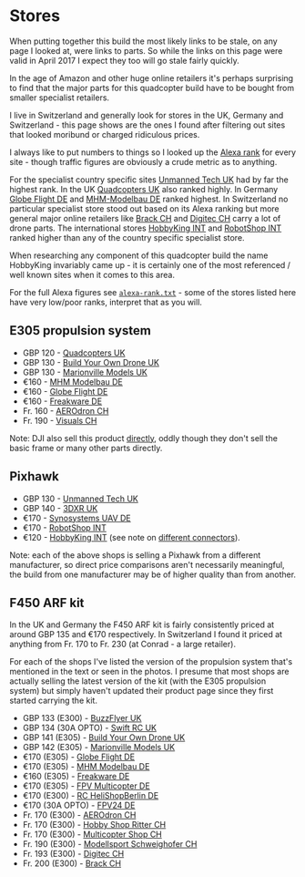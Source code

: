 Stores
======

When putting together this build the most likely links to be stale, on any page I looked at, were links to parts. So while the links on this page were valid in April 2017 I expect they too will go stale fairly quickly.

In the age of Amazon and other huge online retailers it's perhaps surprising to find that the major parts for this quadcopter build have to be bought from smaller specialist retailers.

I live in Switzerland and generally look for stores in the UK, Germany and Switzerland - this page shows are the ones I found after filtering out sites that looked moribund or charged ridiculous prices.

I always like to put numbers to things so I looked up the [Alexa rank](http://www.alexa.com/siteinfo) for every site - though traffic figures are obviously a crude metric as to anything.

For the specialist country specific sites [Unmanned Tech UK](https://www.unmannedtechshop.co.uk/) had by far the highest rank. In the UK [Quadcopters UK](http://www.quadcopters.co.uk/) also ranked highly. In Germany [Globe Flight DE](http://www.globe-flight.de/) and [MHM-Modelbau DE](https://www.mhm-modellbau.de/) ranked highest. In Switzerland no particular specialist store stood out based on its Alexa ranking but more general major online retailers like [Brack CH](https://www.brack.ch/) and [Digitec CH](https://www.digitec.ch/) carry a lot of drone parts. The international stores [HobbyKing INT](https://hobbyking.com) and [RobotShop INT](http://www.robotshop.com/eu/en/) ranked higher than any of the country specific specialist store.

When researching any component of this quadcopter build the name HobbyKing invariably came up - it is certainly one of the most referenced / well known sites when it comes to this area.

For the full Alexa figures see [`alexa-rank.txt`](alexa-rank.txt) - some of the stores listed here have very low/poor ranks, interpret that as you will.

E305 propulsion system
----------------------

* GBP 120 - [Quadcopters UK](http://www.quadcopters.co.uk/dji-e305-tuned-propulsion-4-axis-full-set-2140-p.asp)
* GBP 130 - [Build Your Own Drone UK](https://www.buildyourowndrone.co.uk/dji-e305-tuned-propulsion-system-quadcopter)
* GBP 130 - [Marionville Models UK](https://www.marionvillemodels.com/products/dji-e305-tuned-propulsion-system-4-motor-esc-3-pair-props-accessories?variant=7427382147)
* &euro;160 - [MHM Modelbau DE](https://www.mhm-modellbau.de/part-CP.EP.003000.php)
* &euro;160 - [Globe Flight DE](http://www.globe-flight.de/DJI-E305-Tuningset-4S-fuer-Quadrokopter?ref=dof)
* &euro;160 - [Freakware DE](https://www.freakware.de/p/dji-e305-antriebsset-copter-4axes-dji-innovations-djii011178-a138988.htm?slpos=a1-2673063)
* Fr. 160 - [AEROdron CH](https://www.estore.ch/flying-platforms/accessories/flame-wheel-accessoires/1336/e305-4x-motor/esc-3-pair-propeller-accessories-pack)
* Fr. 190 - [Visuals CH](http://www.visuals-switzerland.net/en/drone-camera-accesorry/109921-dji-dji-e305-4xmotor-4xmotor-esc-3xpair-props-accessories.html)

Note: DJI also sell this product [directly](http://store.dji.com/product/e305-4), oddly though they don't sell the basic frame or many other parts directly.

Pixhawk
-------

* GBP 130 - [Unmanned Tech UK](https://www.unmannedtechshop.co.uk/unmanned-pixhawk-autopilot-kit/)
* GBP 140 - [3DXR UK](https://www.3dxr.co.uk/product/pixhawk-1-v2-4-8-m8n-gps-power-brick/)
* &euro;170 - [Synosystems UAV DE](https://synosystems.de/de/kategorien/315-pix32-px4-246-pixhawk-flight-controller.html)
* &euro;170 - [RobotShop INT](http://www.robotshop.com/eu/en/radiolink-pixhawk-advanced-autopilot-se100-gps.html)
* &euro;120 - [HobbyKing INT](https://hobbyking.com/en_us/hkpilot32-autonomous-vehicle-32bit-control-set-w-power-module.html) (see note on [different connectors](README.md#connector-note)).

Note: each of the above shops is selling a Pixhawk from a different manufacturer, so direct price comparisons aren't necessarily meaningful, the build from one manufacturer may be of higher quality than from another.

F450 ARF kit
------------

In the UK and Germany the F450 ARF kit is fairly consistently priced at around GBP 135 and &euro;170 respectively. In Switzerland I found it priced at anything from Fr. 170 to Fr. 230 (at Conrad - a large retailer).

For each of the shops I've listed the version of the propulsion system that's mentioned in the text or seen in the photos. I presume that most shops are actually selling the latest version of the kit (with the E305 propulsion system) but simply haven't updated their product page since they first started carrying the kit.

* GBP 133 (E300) - [BuzzFlyer UK](http://www.buzzflyer.co.uk/DJI-FlameWheel-F450-ARF-or-RTF__p-2165.aspx)
* GBP 134 (30A OPTO) - [Swift RC UK](http://www.swiftrc.co.uk/dji-f450-quadcopter-artf-kit-6318-p.asp)
* GBP 141 (E305) - [Build Your Own Drone UK](https://www.buildyourowndrone.co.uk/dji-f450-flame-wheel-e305-arf-kit-v2)
* GBP 142 (E305) - [Marionville Models UK](https://www.marionvillemodels.com/products/dji-f450-flamewheel-kit?variant=910590395)
* &euro;170 (E305) - [Globe Flight DE](http://www.globe-flight.de/DJI-NAZA-ARF-Kit-quadrocopter-Hobby-F450-E305)
* &euro;170 (E305) - [MHM Modelbau DE](https://www.mhm-modellbau.de/part-CP.MX.540005.php)
* &euro;160 (E305) - [Freakware DE](https://www.freakware.de/p/dji-flame-wheel-f450-quadrocopter-arf-dji-innovations-djii000370-a79909.htm)
* &euro;170 (E305) - [FPV Multicopter DE](https://www.fpv-multicopter.com/DJI-Flame-Wheel-F450-Set-inkl-2312-Motoren)
* &euro;170 (E300) - [RC HeliShopBerlin DE](http://www.helishop-berlin.de/Multikopter/DJI/DJI-Multikopter-Flame-Wheel-F450-ARF.htm?SessionId=&a=article&ProdNr=DJII000370&p=1398)
* &euro;170 (30A OPTO) - [FPV24 DE](https://www.fpv24.com/de/dji/dji-flame-wheel-f450-arf-kit)
* Fr. 170 (E300) - [AEROdron CH](https://www.estore.ch/flying-platforms/flame-wheel/1302/flame-wheel-f450-arf-kit-with-motors-esc-propeller)
* Fr. 170 (E300) - [Hobby Shop Ritter CH](https://www.hobbyshop-ritter.ch/flamewheel-f450-p-11007.html)
* Fr. 170 (E300) - [Multicopter Shop CH](http://multicopter-shop.ch/index.php/kategorien/product/view/1/33)
* Fr. 190 (E300) - [Modellsport Schweighofer CH](https://www.der-schweighofer.ch/DJI-F450-Quadrocopter-ARTF-a103593)
* Fr. 193 (E300) - [Digitec CH](https://www.digitec.ch/de/s1/product/dji-quadcopter-flame-wheel-f450-arf-rc-drohne-5806029)
* Fr. 200 (E300) - [Brack CH](https://www.brack.ch/dji-flame-wheel-f450-arf-255131)
